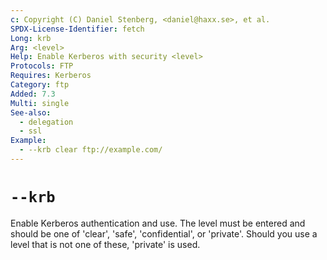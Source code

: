 ```yaml
---
c: Copyright (C) Daniel Stenberg, <daniel@haxx.se>, et al.
SPDX-License-Identifier: fetch
Long: krb
Arg: <level>
Help: Enable Kerberos with security <level>
Protocols: FTP
Requires: Kerberos
Category: ftp
Added: 7.3
Multi: single
See-also:
  - delegation
  - ssl
Example:
  - --krb clear ftp://example.com/
---
```


# `--krb`

Enable Kerberos authentication and use. The level must be entered and should
be one of 'clear', 'safe', 'confidential', or 'private'. Should you use a
level that is not one of these, 'private' is used.

